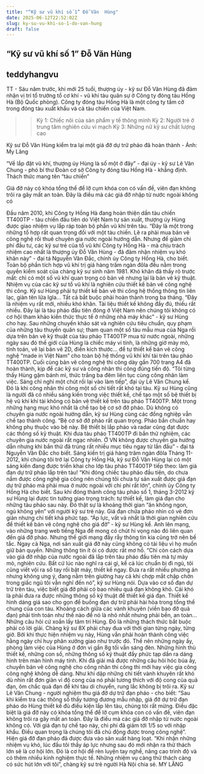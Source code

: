 ```yaml
---
title: "“Kỹ sư vũ khí số 1” Đỗ Văn  Hùng"
date: 2025-06-12T22:52:02Z
slug: ky-su-vu-khi-so-1-do-van-hung
draft: false
---
```


## “Kỹ sư vũ khí số 1” Đỗ Văn  Hùng

## teddyhangvu

TT - Sáu năm trước, khi mới 25 tuổi, thượng úy - kỹ sư Đỗ Văn Hùng đã đảm nhận vị trí tổ trưởng tổ cơ khí - vũ khí tàu quân sự ở Công ty đóng tàu Hồng Hà (Bộ Quốc phòng).
 Công ty đóng tàu Hồng Hà  là một công ty tầm cỡ trong đóng tàu xuất khẩu và cả tàu chiến của Việt Nam.
>> Kỳ 1: Chiếc nôi của sản phẩm y tế thông  minh
>> Kỳ 2: Người trẻ ở trung tâm nghiên cứu vi mạch
>> Kỳ 3: Những nữ kỹ sư chất lượng cao
 

Kỹ sư Đỗ Văn Hùng kiểm tra lại một giá đỡ dự trữ pháo đã hoàn thành - Ảnh: My Lăng
 
“Về lắp đặt vũ khí, thượng úy Hùng là số một ở đây” - đại úy - kỹ sư Lê Văn Chung - phó bí thư Đoàn cơ sở Công ty đóng tàu Hồng Hà - khẳng định.
Thách thức mang tên “tàu chiến”
 
Giá đỡ này có khóa tổng thể để lỡ cụm khóa con có vấn đề, viên đạn không trôi ra gây mất an toàn. Đây là điều mà các giá đỡ nhập từ nước ngoài không có
 
Đầu năm 2010, khi Công ty Hồng Hà đang hoàn thiện dần tàu chiến TT400TP - tàu chiến đầu tiên do Việt Nam tự sản xuất, thượng úy Hùng được giao nhiệm vụ lắp ráp toàn bộ phần vũ khí trên tàu.
“Đây là một trong những tổ hợp rất quan trọng đối với một tàu chiến. Lẽ ra phải mua bản vẽ công nghệ rồi thuê chuyên gia nước ngoài hướng dẫn. Nhưng để giảm chi phí đầu tư, các kỹ sư trẻ của tổ vũ khí Công ty Hồng Hà - mà chịu trách nhiệm cao nhất là thượng úy Đỗ Văn Hùng - đã đảm nhận nhiệm vụ khó khăn này” - đại tá Nguyễn Văn Đắc, chính ủy Công ty Hồng Hà, cho biết. Toàn bộ phần tích hợp vũ khí trị giá hàng trăm ngàn đôla đều nằm trong quyền kiểm soát của chàng kỹ sư sinh năm 1981.
Khó khăn đã thấy rõ trước mắt: chỉ có một số vũ khí quan trọng có bản vẽ nhưng lại là bản vẽ kỹ thuật. Nhiệm vụ của các kỹ sư tổ vũ khí là nghiên cứu thiết kế bản vẽ công nghệ thi công. Kỹ sư Hùng phải tự thiết kế bản vẽ thi công hệ thống thông tin liên lạc, giàn tên lửa Igla... Tất cả bắt buộc phải hoàn thành trong ba tháng.
“Đây là nhiệm vụ rất mới, nhiều khó khăn. Tài liệu thiết kế không đầy đủ, thiếu rất nhiều. Đây lại là tàu pháo đầu tiên đóng ở Việt Nam nên chúng tôi không có cơ hội tham khảo kiến thức thực tế ở những nhà máy khác” - kỹ sư Hùng cho hay. Sau những chuyến khảo sát và nghiên cứu tiêu chuẩn, quy phạm của những tàu thuyền quân sự; tham quan một số tàu mẫu mua của Nga rồi dựa trên bản vẽ kỹ thuật của tàu pháo TT400TP mua từ nước ngoài, những ngày sau đó thế giới của Hùng là chiếc máy vi tính, là những giờ mày mò, tính toán, vẽ lại bản vẽ 2D, điền kích thước... để tự thiết kế bản vẽ công nghệ “made in Việt Nam” cho toàn bộ hệ thống vũ khí khí tài trên tàu pháo TT400TP.
Cuối cùng bản vẽ công nghệ thi công dày gần 700 trang A4 đã hoàn thành, kịp để các kỹ sư và công nhân thi công đúng tiến độ.
“Tôi từng thấy Hùng gặm bánh mì, thức trắng ba đêm liên tục cùng công nhân làm việc. Sáng chỉ nghỉ một chút rồi lại vào làm tiếp”, đại úy Lê Văn Chung kể. Đó là khi công nhân thi công một số chi tiết rất khó tại tàu. Kỹ sư Hùng cũng là người đã có nhiều sáng kiến trong việc thiết kế, chế tạo một số bệ thiết bị hệ vũ khí khí tài không có bản vẽ thiết kế trên tàu pháo TT400TP.
Một trong những hạng mục khó nhất là chế tạo bệ cơ sở đỡ pháo. Dù không có chuyên gia nước ngoài hướng dẫn, kỹ sư Hùng cùng các đồng nghiệp vẫn chế tạo thành công.
“Bệ cơ sở đỡ pháo rất quan trọng. Pháo bắn chuẩn hay không phụ thuộc vào bệ này. Bệ thiết bị lắp pháo và radar cũng đạt được các thông số kỹ thuật. Khi đưa tàu pháo TT400TP đi bắn thử nghiệm, các chuyên gia nước ngoài rất ngạc nhiên. Ở VN không được chuyên gia hướng dẫn nhưng khi bắn thử đã trúng rất nhiều mục tiêu ngay từ lần đầu” - đại tá Nguyễn Văn Đắc cho biết.
Sáng kiến trị giá hàng trăm ngàn đôla
Tháng 11-2012, khi chúng tôi trở lại Công ty Hồng Hà, kỹ sư Đỗ Văn Hùng lại có một sáng kiến đang được triển khai cho lớp tàu pháo TT400TP tiếp theo: làm giá đạn dự trữ pháo lắp trên tàu!
“Khi đóng chiếc tàu pháo đầu tiên, do chưa nắm được công nghệ gia công nên chúng tôi chưa tự sản xuất được giá đạn dự trữ pháo mà phải mua ở nước ngoài với chi phí rất lớn”, chính ủy Công ty Hồng Hà cho biết. Sau khi đóng thành công tàu pháo số 1, tháng 3-2012 kỹ sư Hùng lại được tin tưởng giao trọng trách: tự thiết kế, làm giá đạn cho những tàu pháo sau này.
Đó thật sự là khoảng thời gian “ăn không ngon, ngủ không yên” với người kỹ sư trẻ này. Giá đạn chứa pháo nhìn có vẻ đơn giản nhưng chi tiết khá phức tạp. “Áp lực, vất vả nhất là thời gian nghiên cứu để thiết kế bản vẽ công nghệ cho giá đỡ” - kỹ sư Hùng kể. Anh lên mạng, vào những trang web tiếng Nga để mong có chút hi vọng nào đó liên quan đến giá đỡ pháo. Nhưng thế giới mạng đầy rẫy thông tin kia cũng trở nên bế tắc. Ngay cả Nga, nơi sản xuất giá đỡ này cũng không có tài liệu vì họ muốn giữ bản quyền. Những thông tin ít ỏi có được rất mơ hồ.
“Chỉ còn cách dựa vào giá đỡ nhập của nước ngoài đã lắp trên tàu pháo đầu tiên mà tự mày mò, nghiên cứu. Bất cứ lúc nào nghĩ ra cái gì, kể cả lúc chuẩn bị đi ngủ, tôi cũng viết vội ra sổ tay rồi bật máy, thiết kế ngay. Đưa ra rất nhiều phương án nhưng không ưng ý, đang nằm trên giường hay cả khi chợp mắt chập chờn trong giấc ngủ tôi vẫn nghĩ đến nó”, kỹ sư Hùng nói.
Dựa vào cơ số đạn dự trữ trên tàu, việc biết giá đỡ phải có bao nhiêu quả đạn không khó. Cái khó là phải đưa ra được những thông số kỹ thuật để thiết kế giá đạn. Thiết kế hình dáng giá sao cho gọn để buồng đạn dự trữ phải hài hòa trong tổng thể chung của con tàu. Khoảng cách giữa các vành khuyên (viền bao đỡ quả đạn) phải tính toán như thế nào để nó là nhỏ nhất nhưng phải bền, an toàn... Những câu hỏi cứ xoắn lấy tâm trí Hùng. Đó là những thách thức bắt buộc phải có lời giải.
Chàng kỹ sư 8X phải chạy đua với thời gian từng ngày, từng giờ. Bởi khi thực hiện nhiệm vụ này, Hùng vẫn phải hoàn thành công việc hằng ngày chỉ huy phân xưởng giao như trước đó. Thế nên những ngày ấy, phòng làm việc của Hùng ở đơn vị gần 8g tối vẫn sáng đèn. Những hình thù thiết kế, những con số, những thông số kỹ thuật đầy phức tạp dần ra dáng hình trên màn hình máy tính.
Khi đã giải mã được những câu hỏi hóc búa ấy, chuyển bản vẽ công nghệ cho công nhân thi công thì mới hay việc gia công công nghệ không dễ dàng. Như khi dập những chi tiết vành khuyên rất khó dù nhìn rất đơn giản vì độ cong của nó phải tương thích với độ cong của quả đạn, ôm chắc quả đạn để khi tàu di chuyển, rung lắc không bị trôi ra.
Kỹ sư Lê Văn Chung - người nghiệm thu giá đỡ dự trữ đạn pháo - cho biết: “Sau khi kiểm tra các thông số thấy tương đương mẫu nhập, giá đỡ dự trữ đạn pháo do Hùng thiết kế đủ điều kiện lắp lên tàu, chúng tôi rất mừng. Điều đặc biệt là giá đỡ này có khóa tổng thể để lỡ cụm khóa con có vấn đề, viên đạn không trôi ra gây mất an toàn. Đây là điều mà các giá đỡ nhập từ nước ngoài không có. Với giá đạn tự chế tạo này, chi phí đã giảm tới 1/5 so với nhập khẩu. Điều quan trọng là chúng tôi đã chủ động được trong công nghệ”. Hiện giá đỡ đạn pháo đã được đưa vào sản xuất hàng loạt.
“Khi nhận những nhiệm vụ khó, lúc đầu tôi thấy áp lực nhưng sau đó mới nhận ra thử thách lớn sẽ là cơ hội lớn. Đó là cơ hội để rèn luyện tay nghề, nâng cao trình độ và có thêm nhiều kinh nghiệm thực tế. Những nhiệm vụ càng thử thách càng có sức hút lớn với tôi”, chàng kỹ sư trẻ người Hà Nội chia sẻ.
MY LĂNG​